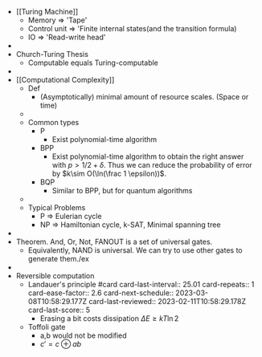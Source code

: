 - [[Turing Machine]]
	- Memory ⇒ 'Tape'
	- Control unit ⇒ 'Finite internal states(and the transition formula)
	- IO ⇒ 'Read-write head'
-
- Church-Turing Thesis
	- Computable equals Turing-computable
-
- [[Computational Complexity]]
	- Def
		- (Asymptotically) minimal amount of resource scales. (Space or time)
	-
	- Common types
		- P
			- Exist polynomial-time algorithm
		- BPP
			- Exist polynomial-time algorithm to obtain the right answer with $p>1/2+\delta$. Thus we can reduce the probability of error by $k\sim O(\ln(\frac 1 \epsilon))$.
		- BQP
			- Similar to BPP, but for quantum algorithms
	-
	- Typical Problems
		- P ⇒ Eulerian cycle
		- NP ⇒ Hamiltonian cycle, k-SAT, Minimal spanning tree
-
- Theorem. And, Or, Not, FANOUT is a set of universal gates.
	- Equivalently, NAND is universal. We can try to use other gates to generate them./ex
-
- Reversible computation
	- Landauer's principle #card
	  card-last-interval:: 25.01
	  card-repeats:: 1
	  card-ease-factor:: 2.6
	  card-next-schedule:: 2023-03-08T10:58:29.177Z
	  card-last-reviewed:: 2023-02-11T10:58:29.178Z
	  card-last-score:: 5
		- Erasing a bit costs dissipation $\Delta E\geq kT\ln2$
	- Toffoli gate
		- a,b would not be modified
		- $c'=c\oplus ab$